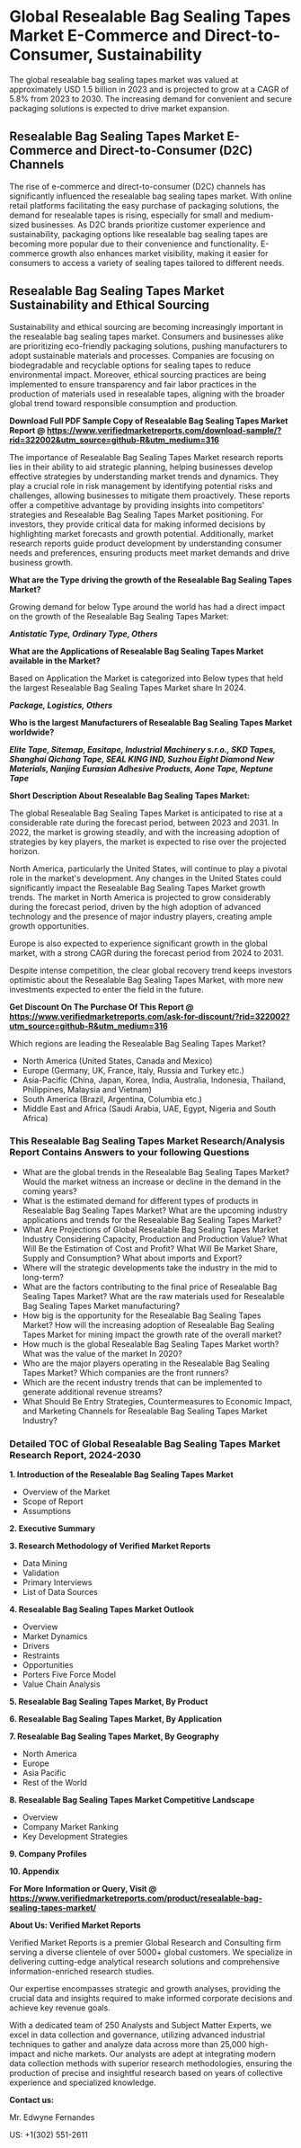 <h1>Global Resealable Bag Sealing Tapes Market E-Commerce and Direct-to-Consumer, Sustainability</h1><p class=""><p>The global resealable bag sealing tapes market was valued at approximately USD 1.5 billion in 2023 and is projected to grow at a CAGR of 5.8% from 2023 to 2030. The increasing demand for convenient and secure packaging solutions is expected to drive market expansion.</p><h2>Resealable Bag Sealing Tapes Market E-Commerce and Direct-to-Consumer (D2C) Channels</h2><p>The rise of e-commerce and direct-to-consumer (D2C) channels has significantly influenced the resealable bag sealing tapes market. With online retail platforms facilitating the easy purchase of packaging solutions, the demand for resealable tapes is rising, especially for small and medium-sized businesses. As D2C brands prioritize customer experience and sustainability, packaging options like resealable bag sealing tapes are becoming more popular due to their convenience and functionality. E-commerce growth also enhances market visibility, making it easier for consumers to access a variety of sealing tapes tailored to different needs.</p><h2>Resealable Bag Sealing Tapes Market Sustainability and Ethical Sourcing</h2><p>Sustainability and ethical sourcing are becoming increasingly important in the resealable bag sealing tapes market. Consumers and businesses alike are prioritizing eco-friendly packaging solutions, pushing manufacturers to adopt sustainable materials and processes. Companies are focusing on biodegradable and recyclable options for sealing tapes to reduce environmental impact. Moreover, ethical sourcing practices are being implemented to ensure transparency and fair labor practices in the production of materials used in resealable tapes, aligning with the broader global trend toward responsible consumption and production.</p></p><p class=""><strong>Download Full PDF Sample Copy of Resealable Bag Sealing Tapes Market Report @ <a href="https://www.verifiedmarketreports.com/download-sample/?rid=322002&utm_source=github-R&utm_medium=316" target="_blank">https://www.verifiedmarketreports.com/download-sample/?rid=322002&utm_source=github-R&utm_medium=316</a></strong></p><p>The importance of&nbsp;Resealable Bag Sealing Tapes Market research reports lies in their ability to aid strategic planning, helping businesses develop effective strategies by understanding market trends and dynamics. They play a crucial role in risk management by identifying potential risks and challenges, allowing businesses to mitigate them proactively. These reports offer a competitive advantage by providing insights into competitors' strategies and Resealable Bag Sealing Tapes Market positioning. For investors, they provide critical data for making informed decisions by highlighting market forecasts and growth potential. Additionally, market research reports guide product development by understanding consumer needs and preferences, ensuring products meet market demands and drive business growth.</p><p><strong>What are the&nbsp;Type driving the growth of the Resealable Bag Sealing Tapes Market?</strong></p><p id="" class="">Growing demand for below Type around the world has had a direct impact on the growth of the Resealable Bag Sealing Tapes Market:</p><p class=""><em><strong>Antistatic Type, Ordinary Type, Others</strong></em></p><p class=""><strong>What are the&nbsp;Applications&nbsp;of Resealable Bag Sealing Tapes Market available in the Market?</strong></p><p id="" class="">Based on Application the Market is categorized into Below types that held the largest Resealable Bag Sealing Tapes Market share In 2024.</p><p class=""><em><strong>Package, Logistics, Others</strong></em></p><p class=""><strong>Who is the largest Manufacturers of Resealable Bag Sealing Tapes Market worldwide?</strong></p><p><em><strong>Elite Tape, Sitemap, Easitape, Industrial Machinery s.r.o., SKD Tapes, Shanghai Qichang Tape, SEAL KING IND, Suzhou Eight Diamond New Materials, Nanjing Eurasian Adhesive Products, Aone Tape, Neptune Tape</strong></em></p><p id="" class=""><strong>Short Description About Resealable Bag Sealing Tapes Market:</strong></p><p>The global Resealable Bag Sealing Tapes Market is anticipated to rise at a considerable rate during the forecast period, between 2023 and 2031. In 2022, the market is growing steadily, and with the increasing adoption of strategies by key players, the market is expected to rise over the projected horizon.</p><p>North America, particularly the United States, will continue to play a pivotal role in the market's development. Any changes in the United States could significantly impact the Resealable Bag Sealing Tapes Market growth trends. The market in North America is projected to grow considerably during the forecast period, driven by the high adoption of advanced technology and the presence of major industry players, creating ample growth opportunities.</p><p>Europe is also expected to experience significant growth in the global market, with a strong CAGR during the forecast period from 2024 to 2031.</p><p>Despite intense competition, the clear global recovery trend keeps investors optimistic about the Resealable Bag Sealing Tapes Market, with more new investments expected to enter the field in the future.</p><p id="" class=""><strong>Get Discount On The Purchase Of This Report @ <a href="https://www.verifiedmarketreports.com/ask-for-discount/?rid=322002?utm_source=github-R&utm_medium=316" target="_blank">https://www.verifiedmarketreports.com/ask-for-discount/?rid=322002?utm_source=github-R&utm_medium=316</a></strong></p><p class="">Which regions are leading the Resealable Bag Sealing Tapes Market?</p><ul><li>North America (United States, Canada and Mexico)</li><li>Europe (Germany, UK, France, Italy, Russia and Turkey etc.)</li><li>Asia-Pacific (China, Japan, Korea, India, Australia, Indonesia, Thailand, Philippines, Malaysia and Vietnam)</li><li>South America (Brazil, Argentina, Columbia etc.)</li><li>Middle East and Africa (Saudi Arabia, UAE, Egypt, Nigeria and South Africa)</li></ul><h3 id="" class="">This Resealable Bag Sealing Tapes Market Research/Analysis Report Contains Answers to your following Questions</h3><ul><li>What are the global trends in the Resealable Bag Sealing Tapes Market? Would the market witness an increase or decline in the demand in the coming years?</li><li>What is the estimated demand for different types of products in Resealable Bag Sealing Tapes Market? What are the upcoming industry applications and trends for the Resealable Bag Sealing Tapes Market?</li><li>What Are Projections of Global Resealable Bag Sealing Tapes Market Industry Considering Capacity, Production and Production Value? What Will Be the Estimation of Cost and Profit? What Will Be Market Share, Supply and Consumption? What about imports and Export?</li><li>Where will the strategic developments take the industry in the mid to long-term?</li><li>What are the factors contributing to the final price of Resealable Bag Sealing Tapes Market? What are the raw materials used for Resealable Bag Sealing Tapes Market manufacturing?</li><li>How big is the opportunity for the Resealable Bag Sealing Tapes Market? How will the increasing adoption of Resealable Bag Sealing Tapes Market for mining impact the growth rate of the overall market?</li><li>How much is the global Resealable Bag Sealing Tapes Market worth? What was the value of the market In 2020?</li><li>Who are the major players operating in the Resealable Bag Sealing Tapes Market? Which companies are the front runners?</li><li>Which are the recent industry trends that can be implemented to generate additional revenue streams?</li><li>What Should Be Entry Strategies, Countermeasures to Economic Impact, and Marketing Channels for Resealable Bag Sealing Tapes Market Industry?</li></ul><h3 id="" class="">Detailed TOC of Global Resealable Bag Sealing Tapes Market Research Report, 2024-2030</h3><p id="" class=""><strong>1. Introduction of the Resealable Bag Sealing Tapes Market</strong></p><ul><li>Overview of the Market</li><li>Scope of Report</li><li>Assumptions</li></ul><p id="" class=""><strong>2. Executive Summary</strong></p><p id="" class=""><strong>3. Research Methodology of Verified Market Reports</strong></p><ul><li>Data Mining</li><li>Validation</li><li>Primary Interviews</li><li>List of Data Sources</li></ul><p id="" class=""><strong>4. Resealable Bag Sealing Tapes Market Outlook</strong></p><ul><li>Overview</li><li>Market Dynamics</li><li>Drivers</li><li>Restraints</li><li>Opportunities</li><li>Porters Five Force Model</li><li>Value Chain Analysis</li></ul><p id="" class=""><strong>5. Resealable Bag Sealing Tapes Market, By Product</strong></p><p id="" class=""><strong>6. Resealable Bag Sealing Tapes Market, By Application</strong></p><p id="" class=""><strong>7. Resealable Bag Sealing Tapes Market, By Geography</strong></p><ul><li>North America</li><li>Europe</li><li>Asia Pacific</li><li>Rest of the World</li></ul><p id="" class=""><strong>8. Resealable Bag Sealing Tapes Market Competitive Landscape</strong></p><ul><li>Overview</li><li>Company Market Ranking</li><li>Key Development Strategies</li></ul><p id="" class=""><strong>9. Company Profiles</strong></p><p id="" class=""><strong>10. Appendix</strong></p><p id="" class=""><strong>For More Information or Query, Visit @ <a href="https://www.verifiedmarketreports.com/product/resealable-bag-sealing-tapes-market/" target="_blank">https://www.verifiedmarketreports.com/product/resealable-bag-sealing-tapes-market/</a></strong></p><p id="" class=""><strong>About Us: Verified Market Reports</strong></p><p id="" class="">Verified Market Reports is a premier Global Research and Consulting firm serving a diverse clientele of over 5000+ global customers. We specialize in delivering cutting-edge analytical research solutions and comprehensive information-enriched research studies.</p><p id="" class="">Our expertise encompasses strategic and growth analyses, providing the crucial data and insights required to make informed corporate decisions and achieve key revenue goals.</p><p id="" class="">With a dedicated team of 250 Analysts and Subject Matter Experts, we excel in data collection and governance, utilizing advanced industrial techniques to gather and analyze data across more than 25,000 high-impact and niche markets. Our analysts are adept at integrating modern data collection methods with superior research methodologies, ensuring the production of precise and insightful research based on years of collective experience and specialized knowledge.</p><p id="" class=""><strong>Contact us:</strong></p><p id="" class="">Mr. Edwyne Fernandes</p><p id="" class="">US: +1(302) 551-2611</p>